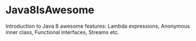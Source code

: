 # Java8IsAwesome
Introduction to Java 8 awesome features: Lambda expressions, Anonymous inner class, Functional interfaces, Streams etc.
